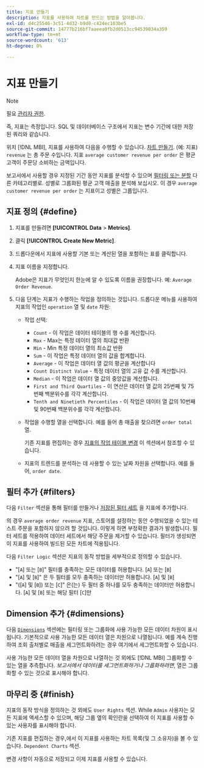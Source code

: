 ```yaml
---
title: 지표 만들기
description: 지표를 사용하여 차트를 만드는 방법을 알아봅니다.
exl-id: d4c25546-3c51-4d32-b9d8-c424ec103be5
source-git-commit: 14777b216bf7aaeea0fb2d0513cc94539034a359
workflow-type: tm+mt
source-wordcount: '613'
ht-degree: 0%

---
```


# 지표 만들기

>[!NOTE]
>
>필요 [관리자 권한](../../administrator/user-management/user-management.md).

즉, 지표는 측정입니다. SQL 및 데이터베이스 구조에서 지표는 변수 기간에 대한 저장된 쿼리와 같습니다.

위치 [!DNL MBI], 지표를 사용하여 다음을 수행할 수 있습니다. [차트 만들기](../../data-user/reports/ess-rpt-build-visual.md). (예: 지표) `revenue` 는 총 주문 수입니다. 지표 `average customer revenue per order` 은 평균 고객이 주문당 소비하는 금액입니다.

보고서에서 사용할 경우 지정된 기간 동안 지표를 분석할 수 있으며 [필터링 또는 분할](../../best-practices/segment-filter.md) 다른 카테고리별로. 성별로 그룹화된 평균 고객 매출을 분석해 보십시오. 이 경우 `average customer revenue per order` 는 지표이고 성별은 그룹입니다.

## 지표 정의 {#define}

1. 지표를 만들려면 **[!UICONTROL Data** > **Metrics]**.

1. 클릭 **[!UICONTROL Create New Metric]**.

1. 드롭다운에서 지표에 사용할 기본 또는 계산된 열을 포함하는 표를 클릭합니다.

1. 지표 이름을 지정합니다.

   Adobe은 지표가 무엇인지 한눈에 알 수 있도록 이름을 권장합니다. 예: `Average Order Revenue`.

1. 다음 단계는 지표가 수행하는 작업을 정의하는 것입니다. 드롭다운 메뉴를 사용하여 지표의 작업인 `operation` 열 및 `date` 차원:

   * 작업 선택:
      * `Count` - 이 작업은 데이터 테이블의 행 수를 계산합니다.
      * `Max` - Max는 특정 데이터 열의 최대값 반환
      * `Min` - Min 특정 데이터 열의 최소값 반환
      * `Sum` - 이 작업은 특정 데이터 열의 값을 합계합니다.
      * `Average` - 이 작업은 데이터 열 값의 평균을 계산합니다
      * `Count Distinct Value` - 특정 데이터 열의 고유 값 수를 계산합니다.
      * `Median` - 이 작업은 데이터 열 값의 중앙값을 계산합니다.
      * `First and Third Quartiles` - 이 연산은 데이터 열 값의 25번째 및 75번째 백분위수를 각각 계산합니다.
      * `Tenth and Ninetieth Percentiles` - 이 작업은 데이터 열 값의 10번째 및 90번째 백분위수를 각각 계산합니다.
   * 작업을 수행할 열을 선택합니다. 예를 들어 총 매출을 찾으려면 `order total` 열.

      기존 지표를 편집하는 경우 [지표의 작업 테이블 변경](../../data-analyst/data-warehouse-mgr/change-metric-op-table.md) 이 섹션에서 참조할 수 있습니다.

   * 지표의 트렌드를 분석하는 데 사용할 수 있는 날짜 차원을 선택합니다. 예를 들어, `order date`.


## 필터 추가 {#filters}

다음 `Filter` 섹션을 통해 필터를 만들거나 [저장된 필터 세트](../../data-user/reports/ess-manage-data-filters.md) 을 지표에 추가합니다.

의 경우 `average order revenue` 지표, 스토어를 설정하는 동안 수행되었을 수 있는 테스트 주문을 포함하지 않으려 할 것입니다. 이렇게 하면 부정확한 결과가 발생합니다. 필터 세트를 적용하여 데이터 세트에서 해당 주문을 제거할 수 있습니다. 필터가 생성되면 이 지표를 사용하여 빌드된 모든 차트에 적용됩니다.

다음 `Filter Logic` 섹션은 지표의 동작 방법을 세부적으로 정의할 수 있습니다.

* &quot;\[`A`\] 또는 \[`B`\]&quot; 필터를 충족하는 모든 데이터를 허용합니다. \[`A`\] 또는 \[`B`\]
* &quot;\[`A`\] 및 \[`B`\]&quot; 은 두 필터를 모두 충족하는 데이터만 허용합니다. \[`A`\] 및 \[`B`\]
* &quot;(\[`A`\] 및 \[`B`\]) 또는 \[`C`\]&quot; 은(는) 두 필터 중 하나를 모두 충족하는 데이터만 허용합니다. \[`A`\] 및 \[`B`\] 또는 해당 필터 \[`C`\]만

## Dimension 추가 {#dimensions}

다음 [`Dimensions`](../../data-analyst/data-warehouse-mgr/manage-data-dimensions-metrics.md) 섹션에는 필터링 또는 그룹화에 사용 가능한 모든 데이터 차원이 표시됩니다. 기본적으로 사용 가능한 모든 데이터 열은 차원으로 나열됩니다. 예를 계속 진행하여 조회 출처별로 매출을 세그먼트화하려는 경우 여기에서 세그먼트화할 수 있습니다.

사용 가능한 모든 데이터 열을 차원으로 나열하는 것 외에도 [!DNL MBI] 그룹화할 수 있는 열을 추측합니다. *보고서에서 데이터를 세그먼트화하거나 그룹화하려면*, 열은 그룹화할 수 있는 것으로 표시해야 합니다.

## 마무리 중 {#finish}

지표의 동작 방식을 정의하는 것 외에도 `User Rights` 섹션. While `Admin` 사용자는 모든 지표에 액세스할 수 있으며, 해당 그룹 옆의 확인란을 선택하여 이 지표를 사용할 수 있는 사용자를 표시해야 합니다.

기존 지표를 편집하는 경우,에서 이 지표를 사용하는 차트 목록(및 그 소유자)을 볼 수 있습니다. `Dependent Charts` 섹션.

변경 사항이 자동으로 저장되고 이제 지표를 사용할 수 있습니다.
